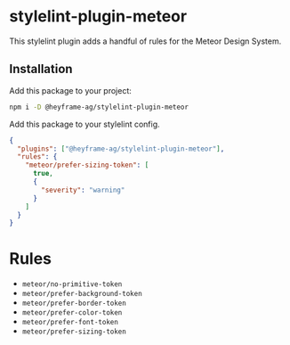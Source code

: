 # stylelint-plugin-meteor

This stylelint plugin adds a handful of rules for the Meteor Design System.

## Installation

Add this package to your project:

```sh
npm i -D @heyframe-ag/stylelint-plugin-meteor
```

Add this package to your stylelint config.

```json
{
  "plugins": ["@heyframe-ag/stylelint-plugin-meteor"],
  "rules": {
    "meteor/prefer-sizing-token": [
      true,
      {
        "severity": "warning"
      }
    ]
  }
}
```

# Rules

- `meteor/no-primitive-token`
- `meteor/prefer-background-token`
- `meteor/prefer-border-token`
- `meteor/prefer-color-token`
- `meteor/prefer-font-token`
- `meteor/prefer-sizing-token`
